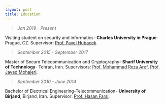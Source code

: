```yaml
---
layout: post
title: Education
---
```

  >  *Jan 2019 - Present*
  
  Visiting student on security and informatics- **Charles University in Prague**- Prague, CZ. Supervisor: [Prof. Pavel Hubacek](https://iuuk.mff.cuni.cz/~hubacek/).

  >  *September 2015 - September 2017*
  
  Master of Secure Telecommunication and Cryptography- **Sharif University of Technology**- Tehran, Iran. Supervisors: [Prof. Mohammad Reza Aref](http://ee.sharif.edu/~aref/), [Prof. Javad Mohajeri](https://www.researchgate.net/profile/Javad_Mohajeri).

  >  *September 2010 - June 2014*
  
  Bachelor of Electrical Engineering-Telecommunication- **University of Birjand**, Birjand, Iran. Supervisor: [Prof. Hasan Farsi](https://www.researchgate.net/profile/Hassan_Farsi).

